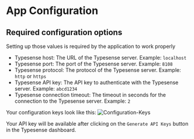 # App Configuration

## Required configuration options

Setting up those values is required by the application to work properly

- Typesense host: The URL of the Typesense server. Example: `localhost`
- Typesense port: The port of the Typesense server. Example: `8108`
- Typesense protocol: The protocol of the Typesense server. Example: `http` or `https`
- Typesense API key: The API key to authenticate with the Typesense server. Example: `abcd1234`
- Typesense connection timeout: The timeout in seconds for the connection to the Typesense server. Example: `2`

Your configuration keys look like this:
![Configuration-Keys](https://github.com/simonfarkas/saleor-apps/blob/master/apps/typesense-search/docs/images/Configuration-Keys.png)

Your API key will be available after clicking on the `Generate API Keys` button in the Typesense dashboard.
